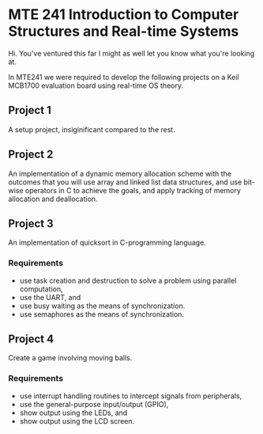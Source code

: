 # MTE 241 Introduction to Computer Structures and Real-time Systems

Hi. You've ventured this far I might as well let you know what you're looking at.

In MTE241 we were required to develop the following projects on a Keil MCB1700 evaluation board using real-time OS theory.

## Project 1
A setup project, insiginificant compared to the rest.

## Project 2
An implementation of a dynamic memory allocation scheme with the outcomes that you will use array and linked list data structures, and use bit-wise operators in C to achieve the goals, and apply tracking of memory allocation and deallocation.

## Project 3
An implementation of quicksort in C-programming language.

### Requirements
- use task creation and destruction to solve a problem using parallel computation,
- use the UART, and
- use busy waiting as the means of synchronization.
- use semaphores as the means of synchronization.

## Project 4
Create a game involving moving balls.

### Requirements
- use interrupt handling routines to intercept signals from peripherals,
- use the general-purpose input/output (GPIO),
- show output using the LEDs, and
- show output using the LCD screen.
